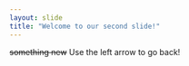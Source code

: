 ```yaml
---
layout: slide
title: "Welcome to our second slide!"
---
```

~~something new~~
Use the left arrow to go back!
